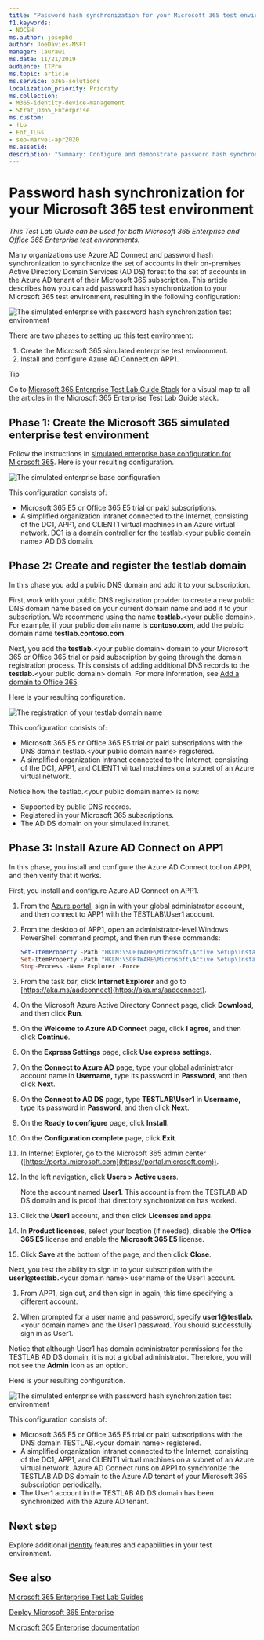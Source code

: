 ```yaml
---
title: "Password hash synchronization for your Microsoft 365 test environment"
f1.keywords:
- NOCSH
ms.author: josephd
author: JoeDavies-MSFT
manager: laurawi
ms.date: 11/21/2019
audience: ITPro
ms.topic: article
ms.service: o365-solutions
localization_priority: Priority
ms.collection: 
- M365-identity-device-management
- Strat_O365_Enterprise
ms.custom: 
- TLG
- Ent_TLGs
- seo-marvel-apr2020
ms.assetid: 
description: "Summary: Configure and demonstrate password hash synchronization and sign-in for your Microsoft 365 test environment."
---
```


# Password hash synchronization for your Microsoft 365 test environment

*This Test Lab Guide can be used for both Microsoft 365 Enterprise and Office 365 Enterprise test environments.*

Many organizations use Azure AD Connect and password hash synchronization to synchronize the set of accounts in their on-premises Active Directory Domain Services (AD DS) forest to the set of accounts in the Azure AD tenant of their Microsoft 365 subscription. This article describes how you can add password hash synchronization to your Microsoft 365 test environment, resulting in the following configuration:
  
![The simulated enterprise with password hash synchronization test environment](../media/password-hash-sync-m365-ent-test-environment/Phase3.png)
  
There are two phases to setting up this test environment:
  
1. Create the Microsoft 365 simulated enterprise test environment.
2. Install and configure Azure AD Connect on APP1.
    
> [!TIP]
> Go to [Microsoft 365 Enterprise Test Lab Guide Stack](../media/m365-enterprise-test-lab-guides/Microsoft365EnterpriseTLGStack.pdf) for a visual map to all the articles in the Microsoft 365 Enterprise Test Lab Guide stack.
  
## Phase 1: Create the Microsoft 365 simulated enterprise test environment

Follow the instructions in [simulated enterprise base configuration for Microsoft 365](simulated-ent-base-configuration-microsoft-365-enterprise.md). Here is your resulting configuration.
  
![The simulated enterprise base configuration](../media/password-hash-sync-m365-ent-test-environment/Phase1.png)
  
This configuration consists of: 
  
- Microsoft 365 E5 or Office 365 E5 trial or paid subscriptions.
- A simplified organization intranet connected to the Internet, consisting of the DC1, APP1, and CLIENT1 virtual machines in an Azure virtual network. DC1 is a domain controller for the testlab.\<your public domain name> AD DS domain.

## Phase 2: Create and register the testlab domain

In this phase you add a public DNS domain and add it to your subscription.

First, work with your public DNS registration provider to create a new public DNS domain name based on your current domain name and add it to your subscription. We recommend using the name **testlab.**\<your public domain>. For example, if your public domain name is **<span>contoso</span>.com**, add the public domain name **<span>testlab</span>.contoso.com**.
  
Next, you add the **testlab.**\<your public domain> domain to your Microsoft 365 or Office 365 trial or paid subscription by going through the domain registration process. This consists of adding additional DNS records to the **testlab.**\<your public domain> domain. For more information, see [Add a domain to Office 365](https://docs.microsoft.com/office365/admin/setup/add-domain). 

Here is your resulting configuration.
  
![The registration of your testlab domain name](../media/password-hash-sync-m365-ent-test-environment/Phase2.png)
  
This configuration consists of:

- Microsoft 365 E5 or Office 365 E5 trial or paid subscriptions with the DNS domain testlab.\<your public domain name> registered.
- A simplified organization intranet connected to the Internet, consisting of the DC1, APP1, and CLIENT1 virtual machines on a subnet of an Azure virtual network.

Notice how the testlab.\<your public domain name> is now:

- Supported by public DNS records.
- Registered in your Microsoft 365 subscriptions.
- The AD DS domain on your simulated intranet.
     
## Phase 3: Install Azure AD Connect on APP1

In this phase, you install and configure the Azure AD Connect tool on APP1, and then verify that it works.
  
First, you install and configure Azure AD Connect on APP1.

1. From the [Azure portal](https://portal.azure.com), sign in with your global administrator account, and then connect to APP1 with the TESTLAB\\User1 account.
    
2. From the desktop of APP1, open an administrator-level Windows PowerShell command prompt, and then run these commands:
    
   ```powershell
   Set-ItemProperty -Path "HKLM:\SOFTWARE\Microsoft\Active Setup\Installed Components\{A509B1A7-37EF-4b3f-8CFC-4F3A74704073}" -Name "IsInstalled" -Value 0
   Set-ItemProperty -Path "HKLM:\SOFTWARE\Microsoft\Active Setup\Installed Components\{A509B1A8-37EF-4b3f-8CFC-4F3A74704073}" -Name "IsInstalled" -Value 0
   Stop-Process -Name Explorer -Force
   ```

3. From the task bar, click **Internet Explorer** and go to [https://aka.ms/aadconnect](https://aka.ms/aadconnect).
    
4. On the Microsoft Azure Active Directory Connect page, click **Download**, and then click **Run**.
    
5. On the **Welcome to Azure AD Connect** page, click **I agree**, and then click **Continue**.
    
6. On the **Express Settings** page, click **Use express settings**.
    
7. On the **Connect to Azure AD** page, type your global administrator account name in **Username,** type its password in **Password**, and then click **Next**.
    
8. On the **Connect to AD DS** page, type **TESTLAB\\User1** in **Username,** type its password in **Password**, and then click **Next**.
    
9. On the **Ready to configure** page, click **Install**.
    
10. On the **Configuration complete** page, click **Exit**.
    
11. In Internet Explorer, go to the Microsoft 365 admin center ([https://portal.microsoft.com](https://portal.microsoft.com)).
    
12. In the left navigation, click **Users > Active users**.
    
    Note the account named **User1**. This account is from the TESTLAB AD DS domain and is proof that directory synchronization has worked.
    
13. Click the **User1** account, and then click **Licenses and apps**.
    
14. In **Product licenses**, select your location (if needed), disable the **Office 365 E5** license and enable the **Microsoft 365 E5** license. 

15. Click **Save** at the bottom of the page, and then click **Close**.
    
Next, you test the ability to sign in to your subscription with the <strong>user1@testlab.</strong>\<your domain name> user name of the User1 account.

1. From APP1, sign out, and then sign in again, this time specifying a different account.

2. When prompted for a user name and password, specify <strong>user1@testlab.</strong>\<your domain name> and the User1 password. You should successfully sign in as User1. 
 
Notice that although User1 has domain administrator permissions for the TESTLAB AD DS domain, it is not a global administrator. Therefore, you will not see the **Admin** icon as an option. 

Here is your resulting configuration.

![The simulated enterprise with password hash synchronization test environment](../media/password-hash-sync-m365-ent-test-environment/Phase3.png)

This configuration consists of: 
  
- Microsoft 365 E5 or Office 365 E5 trial or paid subscriptions with the DNS domain TESTLAB.\<your domain name> registered.
- A simplified organization intranet connected to the Internet, consisting of the DC1, APP1, and CLIENT1 virtual machines on a subnet of an Azure virtual network. Azure AD Connect runs on APP1 to synchronize the TESTLAB AD DS domain to the Azure AD tenant of your Microsoft 365 subscription periodically.
- The User1 account in the TESTLAB  AD DS domain has been synchronized with the Azure AD tenant.

## Next step

Explore additional [identity](m365-enterprise-test-lab-guides.md#identity) features and capabilities in your test environment.

## See also

[Microsoft 365 Enterprise Test Lab Guides](m365-enterprise-test-lab-guides.md)

[Deploy Microsoft 365 Enterprise](deploy-microsoft-365-enterprise.md)

[Microsoft 365 Enterprise documentation](https://docs.microsoft.com/microsoft-365-enterprise/)



